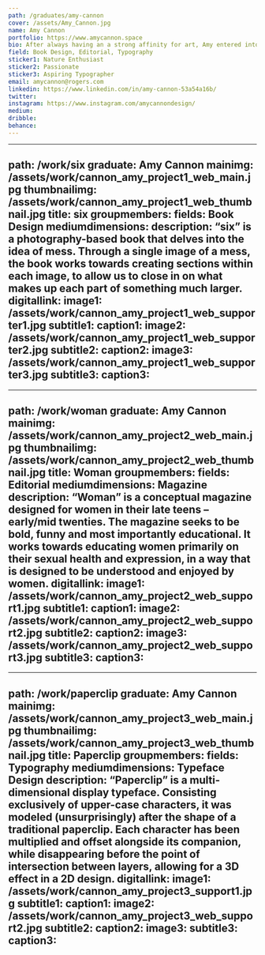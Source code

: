 ```yaml
---
path: /graduates/amy-cannon
cover: /assets/Amy_Cannon.jpg
name: Amy Cannon
portfolio: https://www.amycannon.space
bio: After always having an a strong affinity for art, Amy entered into Sheridan College’s Art Fundamentals program, and through that, stumbled her way into the world of design and YSDN. Coming from a background in visual arts, Amy trys to explore that type of creativity through her design, while keeping a minimalistic style throughout her work. Occam’s Razor guides her way of thinking on terms of design – “simple solutions are more likely to be correct than complex ones”. While as designers are tasked with the overused phrase of finding solutions to problems, Amy trys to do this in the simplest way possible. Over the past 4 years, while she has developed a strong passion towards type, editorial and book design, she constantly trys to keep growing and educating herself as a designer in a fast paced world. 
field: Book Design, Editorial, Typography
sticker1: Nature Enthusiast
sticker2: Passionate
sticker3: Aspiring Typographer
email: amycannon@rogers.com
linkedin: https://www.linkedin.com/in/amy-cannon-53a54a16b/
twitter: 
instagram: https://www.instagram.com/amycannondesign/
medium:
dribble:
behance:
---
```


---
path: /work/six
graduate: Amy Cannon
mainimg: /assets/work/cannon_amy_project1_web_main.jpg
thumbnailimg: /assets/work/cannon_amy_project1_web_thumbnail.jpg
title: six
groupmembers:
fields: Book Design
mediumdimensions:
description: “six” is a photography-based book that delves into the idea of mess. Through a single image of a mess, the book works towards creating sections within each image, to allow us to close in on what makes up each part of something much larger. 
digitallink:
image1: /assets/work/cannon_amy_project1_web_supporter1.jpg
subtitle1:
caption1:
image2: /assets/work/cannon_amy_project1_web_supporter2.jpg
subtitle2:
caption2:
image3: /assets/work/cannon_amy_project1_web_supporter3.jpg
subtitle3:
caption3:
---

---
path: /work/woman
graduate: Amy Cannon
mainimg: /assets/work/cannon_amy_project2_web_main.jpg
thumbnailimg: /assets/work/cannon_amy_project2_web_thumbnail.jpg
title: Woman
groupmembers:
fields: Editorial
mediumdimensions: Magazine
description: “Woman” is a conceptual magazine designed for women in their late teens – early/mid twenties. The magazine seeks to be bold, funny and most importantly educational. It works towards educating women primarily on their sexual health and expression, in a way that is designed to be understood and enjoyed by women.
digitallink:
image1: /assets/work/cannon_amy_project2_web_support1.jpg
subtitle1:
caption1:
image2: /assets/work/cannon_amy_project2_web_support2.jpg
subtitle2:
caption2:
image3: /assets/work/cannon_amy_project2_web_support3.jpg
subtitle3:
caption3:
---

---
path: /work/paperclip
graduate: Amy Cannon
mainimg: /assets/work/cannon_amy_project3_web_main.jpg
thumbnailimg: /assets/work/cannon_amy_project3_web_thumbnail.jpg
title: Paperclip
groupmembers:
fields: Typography
mediumdimensions: Typeface Design
description: “Paperclip” is a multi-dimensional display typeface. Consisting exclusively of upper-case characters, it was modeled (unsurprisingly) after the shape of a traditional paperclip. Each character has been multiplied and offset alongside its companion, while disappearing before the point of intersection between layers, allowing for a 3D effect in a 2D design. 
digitallink:
image1: /assets/work/cannon_amy_project3_support1.jpg
subtitle1:
caption1:
image2: /assets/work/cannon_amy_project3_web_support2.jpg
subtitle2:
caption2:
image3:
subtitle3:
caption3:
---
